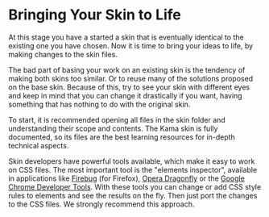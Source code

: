 <!--
Copyright (c) 2003-2015, CKSource - Frederico Knabben. All rights reserved.
For licensing, see LICENSE.md.
-->

# Bringing Your Skin to Life

At this stage you have a started a skin that is eventually identical to the
existing one you have chosen. Now it is time to bring your ideas to life, by
making changes to the skin files.

The bad part of basing your work on an existing skin is the tendency of making
both skins too similar. Or to reuse many of the solutions proposed on the base
skin. Because of this, try to see your skin with different eyes and keep in mind
that you can change it drastically if you want, having something that has
nothing to do with the original skin.

To start, it is recommended opening all files in the skin folder and
understanding their scope and contents. The Kama skin is fully documented, so
its files are the best learning resources for in-depth technical aspects.

Skin developers have powerful tools available, which make it easy to work on CSS
files. The most important tool is the "elements inspector", available in
applications like [Firebug](http://getfirebug.com/) (for Firefox),
[Opera Dragonfly](http://www.opera.com/dragonfly/) or the
[Google Chrome Developer Tools](https://developers.google.com/chrome-developer-tools/).
With these tools you can change or add CSS style rules to elements and see the
results on the fly. Then just port the changes to the CSS files. We strongly
recommend this approach.
